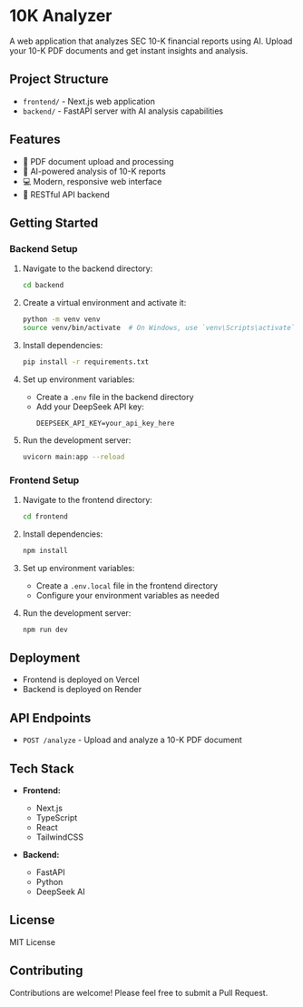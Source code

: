 # 10K Analyzer

A web application that analyzes SEC 10-K financial reports using AI. Upload your 10-K PDF documents and get instant insights and analysis.

## Project Structure

- `frontend/` - Next.js web application
- `backend/` - FastAPI server with AI analysis capabilities

## Features

- 📄 PDF document upload and processing
- 🤖 AI-powered analysis of 10-K reports
- 💻 Modern, responsive web interface
- 🚀 RESTful API backend

## Getting Started

### Backend Setup

1. Navigate to the backend directory:
   ```bash
   cd backend
   ```

2. Create a virtual environment and activate it:
   ```bash
   python -m venv venv
   source venv/bin/activate  # On Windows, use `venv\Scripts\activate`
   ```

3. Install dependencies:
   ```bash
   pip install -r requirements.txt
   ```

4. Set up environment variables:
   - Create a `.env` file in the backend directory
   - Add your DeepSeek API key:
     ```
     DEEPSEEK_API_KEY=your_api_key_here
     ```

5. Run the development server:
   ```bash
   uvicorn main:app --reload
   ```

### Frontend Setup

1. Navigate to the frontend directory:
   ```bash
   cd frontend
   ```

2. Install dependencies:
   ```bash
   npm install
   ```

3. Set up environment variables:
   - Create a `.env.local` file in the frontend directory
   - Configure your environment variables as needed

4. Run the development server:
   ```bash
   npm run dev
   ```

## Deployment

- Frontend is deployed on Vercel
- Backend is deployed on Render

## API Endpoints

- `POST /analyze` - Upload and analyze a 10-K PDF document

## Tech Stack

- **Frontend:**
  - Next.js
  - TypeScript
  - React
  - TailwindCSS

- **Backend:**
  - FastAPI
  - Python
  - DeepSeek AI

## License

MIT License

## Contributing

Contributions are welcome! Please feel free to submit a Pull Request. 